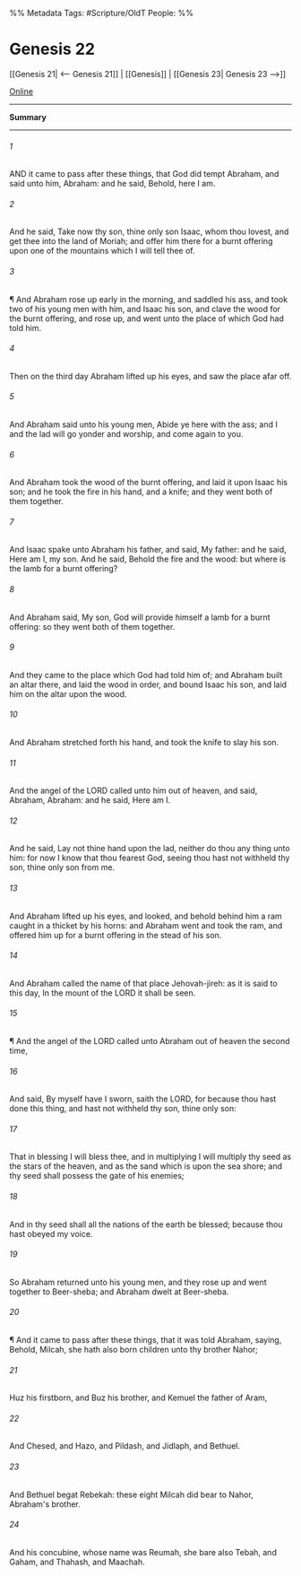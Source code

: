 

%% Metadata
Tags: #Scripture/OldT
People: 
%%
# Genesis 22
[[Genesis 21| <-- Genesis 21]] | [[Genesis]] | [[Genesis 23| Genesis 23 -->]]

[Online](https://churchofjesuschrist.org/study/scriptures/ot/gen/22?lang=eng)

---
__Summary__



---

###### 1
AND it came to pass after these things, that God did tempt Abraham, and said unto him, Abraham: and he said, Behold, here I am.
###### 2
And he said, Take now thy son, thine only son Isaac, whom thou lovest, and get thee into the land of Moriah; and offer him there for a burnt offering upon one of the mountains which I will tell thee of.
###### 3
¶ And Abraham rose up early in the morning, and saddled his ass, and took two of his young men with him, and Isaac his son, and clave the wood for the burnt offering, and rose up, and went unto the place of which God had told him.
###### 4
Then on the third day Abraham lifted up his eyes, and saw the place afar off.
###### 5
And Abraham said unto his young men, Abide ye here with the ass; and I and the lad will go yonder and worship, and come again to you.
###### 6
And Abraham took the wood of the burnt offering, and laid it upon Isaac his son; and he took the fire in his hand, and a knife; and they went both of them together.
###### 7
And Isaac spake unto Abraham his father, and said, My father: and he said, Here am I, my son.  And he said, Behold the fire and the wood: but where is the lamb for a burnt offering?
###### 8
And Abraham said, My son, God will provide himself a lamb for a burnt offering: so they went both of them together.
###### 9
And they came to the place which God had told him of; and Abraham built an altar there, and laid the wood in order, and bound Isaac his son, and laid him on the altar upon the wood.
###### 10
And Abraham stretched forth his hand, and took the knife to slay his son.
###### 11
And the angel of the LORD called unto him out of heaven, and said, Abraham, Abraham: and he said, Here am I.
###### 12
And he said, Lay not thine hand upon the lad, neither do thou any thing unto him: for now I know that thou fearest God, seeing thou hast not withheld thy son, thine only son from me.
###### 13
And Abraham lifted up his eyes, and looked, and behold behind him a ram caught in a thicket by his horns: and Abraham went and took the ram, and offered him up for a burnt offering in the stead of his son.
###### 14
And Abraham called the name of that place Jehovah-jireh: as it is said to this day, In the mount of the LORD it shall be seen.
###### 15
¶ And the angel of the LORD called unto Abraham out of heaven the second time,
###### 16
And said, By myself have I sworn, saith the LORD, for because thou hast done this thing, and hast not withheld thy son, thine only son:
###### 17
That in blessing I will bless thee, and in multiplying I will multiply thy seed as the stars of the heaven, and as the sand which is upon the sea shore; and thy seed shall possess the gate of his enemies;
###### 18
And in thy seed shall all the nations of the earth be blessed; because thou hast obeyed my voice.
###### 19
So Abraham returned unto his young men, and they rose up and went together to Beer-sheba; and Abraham dwelt at Beer-sheba.
###### 20
¶ And it came to pass after these things, that it was told Abraham, saying, Behold, Milcah, she hath also born children unto thy brother Nahor;
###### 21
Huz his firstborn, and Buz his brother, and Kemuel the father of Aram,
###### 22
And Chesed, and Hazo, and Pildash, and Jidlaph, and Bethuel.
###### 23
And Bethuel begat Rebekah: these eight Milcah did bear to Nahor, Abraham's brother.
###### 24
And his concubine, whose name was Reumah, she bare also Tebah, and Gaham, and Thahash, and Maachah.



